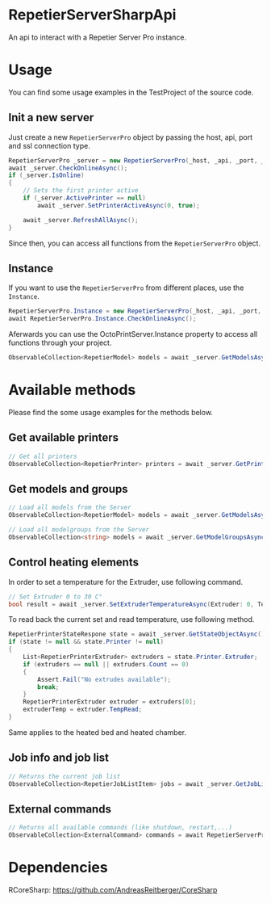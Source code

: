 # RepetierServerSharpApi
An api to interact with a Repetier Server Pro instance.

# Usage
You can find some usage examples in the TestProject of the source code.

## Init a new server
Just create a new `RepetierServerPro` object by passing the host, api, port and ssl connection type.
```csharp
RepetierServerPro _server = new RepetierServerPro(_host, _api, _port, _ssl);
await _server.CheckOnlineAsync();
if (_server.IsOnline)
{
    // Sets the first printer active
    if (_server.ActivePrinter == null)
        await _server.SetPrinterActiveAsync(0, true);

    await _server.RefreshAllAsync();
}
```

Since then, you can access all functions from the `RepetierServerPro` object.

## Instance
If you want to use the `RepetierServerPro` from different places, use the `Instance`.
```csharp
RepetierServerPro.Instance = new RepetierServerPro(_host, _api, _port, _ssl);
await RepetierServerPro.Instance.CheckOnlineAsync();
```

Aferwards you can use the OctoPrintServer.Instance property to access all functions 
through your project.
```csharp
ObservableCollection<RepetierModel> models = await _server.GetModelsAsync();
```

# Available methods
Please find the some usage examples for the methods below.

## Get available printers

```csharp
// Get all printers
ObservableCollection<RepetierPrinter> printers = await _server.GetPrintersAsync();
```

## Get models and groups

```csharp
// Load all models from the Server
ObservableCollection<RepetierModel> models = await _server.GetModelsAsync();

// Load all modelgroups from the Server
ObservableCollection<string> models = await _server.GetModelGroupsAsync();
```

## Control heating elements
In order to set a temperature for the Extruder, use following command.

```csharp
// Set Extruder 0 to 30 C°
bool result = await _server.SetExtruderTemperatureAsync(Extruder: 0, Temperature: 30);
```

To read back the current set and read temperature, use following method.

```csharp
RepetierPrinterStateRespone state = await _server.GetStateObjectAsync();
if (state != null && state.Printer != null)
{
    List<RepetierPrinterExtruder> extruders = state.Printer.Extruder;
    if (extruders == null || extruders.Count == 0)
    {
        Assert.Fail("No extrudes available");
        break;
    }
    RepetierPrinterExtruder extruder = extruders[0];
    extruderTemp = extruder.TempRead;
}
```

Same applies to the heated bed and heated chamber.

## Job info and job list
```csharp
// Returns the current job list
ObservableCollection<RepetierJobListItem> jobs = await _server.GetJobListAsync();
```

## External commands
```csharp
// Returns all available commands (like shutdown, restart,...)
ObservableCollection<ExternalCommand> commands = await RepetierServerPro.Instance.GetExternalCommandsAsync();
```

# Dependencies
RCoreSharp: https://github.com/AndreasReitberger/CoreSharp
